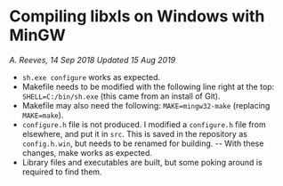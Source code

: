 # Compiling libxls on Windows with MinGW
*A. Reeves, 14 Sep 2018*
*Updated 15 Aug 2019*

  - ```sh.exe configure``` works as expected.
  - Makefile needs to be modified with the following line right at the top: ```SHELL=C:/bin/sh.exe``` (this came from an install of Git).
  - Makefile may also need the following: ```MAKE=mingw32-make``` (replacing ```MAKE=make```).
  - ```configure.h``` file is not produced.  I modified a ```configure.h``` file from elsewhere, and put it in ```src```.  This is saved in the repository as ```config.h.win```, but needs to be renamed for building.
  -- With these changes, make works as expected.
  - Library files and executables are built, but some poking around is required to find them.


